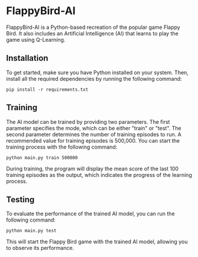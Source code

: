# FlappyBird-AI

FlappyBird-AI is a Python-based recreation of the popular game Flappy Bird. It also includes an Artificial Intelligence (AI) that learns to play the game using Q-Learning.

## Installation

To get started, make sure you have Python installed on your system. Then, install all the required dependencies by running the following command:

```
pip install -r requirements.txt
```

## Training

The AI model can be trained by providing two parameters. The first parameter specifies the mode, which can be either "train" or "test". The second parameter determines the number of training episodes to run. A recommended value for training episodes is 500,000. You can start the training process with the following command:
```
python main.py train 500000
```

During training, the program will display the mean score of the last 100 training episodes as the output, which indicates the progress of the learning process.

## Testing

To evaluate the performance of the trained AI model, you can run the following command:

```
python main.py test
```

This will start the Flappy Bird game with the trained AI model, allowing you to observe its performance.
